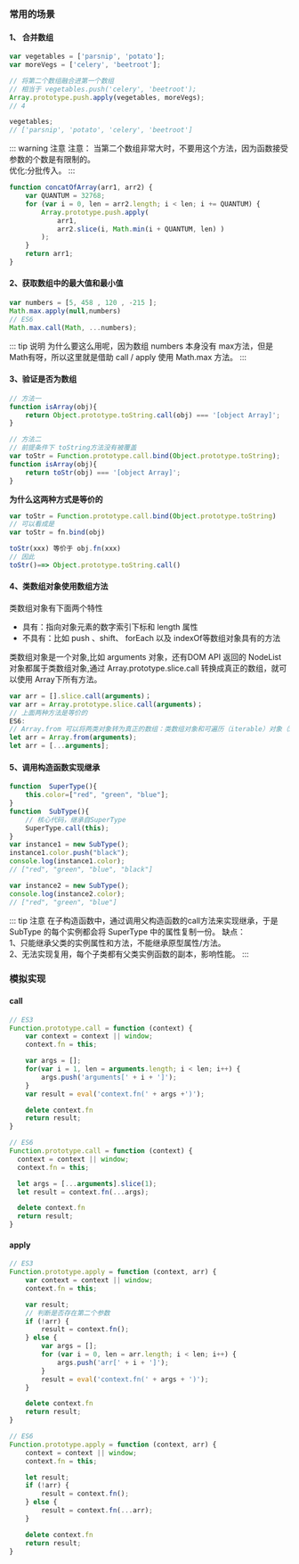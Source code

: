 ### 常用的场景
#### 1、 合并数组
```js
var vegetables = ['parsnip', 'potato'];
var moreVegs = ['celery', 'beetroot'];

// 将第二个数组融合进第一个数组
// 相当于 vegetables.push('celery', 'beetroot');
Array.prototype.push.apply(vegetables, moreVegs);
// 4

vegetables;
// ['parsnip', 'potato', 'celery', 'beetroot']
```
::: warning 注意
注意： 当第二个数组非常大时，不要用这个方法，因为函数接受参数的个数是有限制的。  
优化:分批传入。
:::

```js
function concatOfArray(arr1, arr2) {
    var QUANTUM = 32768;
    for (var i = 0, len = arr2.length; i < len; i += QUANTUM) {
        Array.prototype.push.apply(
            arr1, 
            arr2.slice(i, Math.min(i + QUANTUM, len) )
        );
    }
    return arr1;
}
```

#### 2、获取数组中的最大值和最小值
```js
var numbers = [5, 458 , 120 , -215 ]; 
Math.max.apply(null,numbers)
// ES6
Math.max.call(Math, ...numbers);
```
::: tip 说明
为什么要这么用呢，因为数组 numbers 本身没有 max方法，但是 Math有呀，所以这里就是借助 call / apply 使用 Math.max 方法。
::: 

#### 3、验证是否为数组
```js
// 方法一
function isArray(obj){ 
    return Object.prototype.toString.call(obj) === '[object Array]';
}

// 方法二
// 前提条件下 toString方法没有被覆盖
var toStr = Function.prototype.call.bind(Object.prototype.toString);
function isArray(obj){ 
    return toStr(obj) === '[object Array]';
}
```

**为什么这两种方式是等价的**

``` js
var toStr = Function.prototype.call.bind(Object.prototype.toString)
// 可以看成是
var toStr = fn.bind(obj)

toStr(xxx) 等价于 obj.fn(xxx)
// 因此
toStr()==> Object.prototype.toString.call()
```

#### 4、类数组对象使用数组方法
类数组对象有下面两个特性
- 具有：指向对象元素的数字索引下标和 length 属性
- 不具有：比如 push 、shift、 forEach 以及 indexOf等数组对象具有的方法

类数组对象是一个对象,比如 arguments 对象，还有DOM API 返回的 NodeList 对象都属于类数组对象,通过 Array.prototype.slice.call 转换成真正的数组，就可以使用 Array下所有方法。

```js
var arr = [].slice.call(arguments)；
var arr = Array.prototype.slice.call(arguments)；
// 上面两种方法是等价的
ES6:
// Array.from 可以将两类对象转为真正的数组：类数组对象和可遍历（iterable）对象（Set 和 Map）。
let arr = Array.from(arguments);
let arr = [...arguments];
```

#### 5、调用构造函数实现继承
```js
function  SuperType(){
    this.color=["red", "green", "blue"];
}
function  SubType(){
    // 核心代码，继承自SuperType
    SuperType.call(this);
}
var instance1 = new SubType();
instance1.color.push("black");
console.log(instance1.color);
// ["red", "green", "blue", "black"]

var instance2 = new SubType();
console.log(instance2.color);
// ["red", "green", "blue"]
```
::: tip 注意
在子构造函数中，通过调用父构造函数的call方法来实现继承，于是 SubType 的每个实例都会将 SuperType 中的属性复制一份。
缺点：  
1、只能继承父类的实例属性和方法，不能继承原型属性/方法。  
2、无法实现复用，每个子类都有父类实例函数的副本，影响性能。
:::



### 模拟实现
#### call
``` js
// ES3
Function.prototype.call = function (context) {
    var context = context || window;
    context.fn = this;

    var args = [];
    for(var i = 1, len = arguments.length; i < len; i++) {
        args.push('arguments[' + i + ']');
    }
    var result = eval('context.fn(' + args +')');

    delete context.fn
    return result;
}

// ES6
Function.prototype.call = function (context) {
  context = context || window;
  context.fn = this;

  let args = [...arguments].slice(1);
  let result = context.fn(...args);

  delete context.fn
  return result;
}
```

#### apply
``` js
// ES3
Function.prototype.apply = function (context, arr) {
    var context = context || window;
    context.fn = this;

    var result;
    // 判断是否存在第二个参数
    if (!arr) {
        result = context.fn();
    } else {
        var args = [];
        for (var i = 0, len = arr.length; i < len; i++) {
            args.push('arr[' + i + ']');
        }
        result = eval('context.fn(' + args + ')');
    }

    delete context.fn
    return result;
}

// ES6
Function.prototype.apply = function (context, arr) {
    context = context || window;
    context.fn = this;

    let result;
    if (!arr) {
        result = context.fn();
    } else {
        result = context.fn(...arr);
    }

    delete context.fn
    return result;
}
```